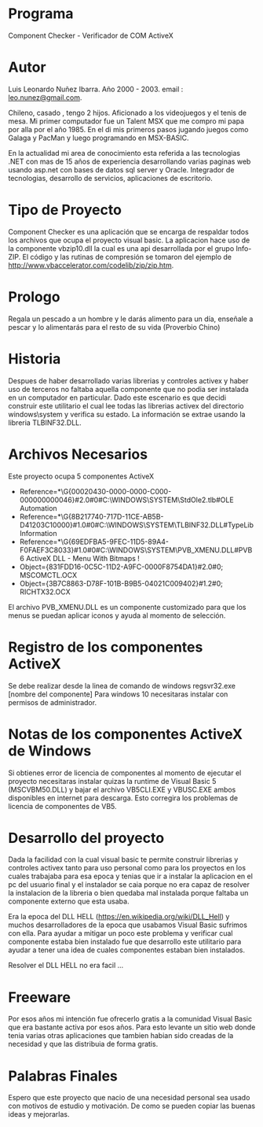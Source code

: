 # Programa
Component Checker - Verificador de COM ActiveX

# Autor
Luis Leonardo Nuñez Ibarra. Año 2000 - 2003. email : leo.nunez@gmail.com. 

Chileno, casado , tengo 2 hijos. Aficionado a los videojuegos y el tenis de mesa. Mi primer computador fue un Talent MSX que me compro mi papa por alla por el año 1985. En el di mis primeros pasos jugando juegos como Galaga y PacMan y luego programando en MSX-BASIC. 

En la actualidad mi area de conocimiento esta referida a las tecnologias .NET con mas de 15 años de experiencia desarrollando varias paginas web usando asp.net con bases de datos sql server y Oracle. Integrador de tecnologias, desarrollo de servicios, aplicaciones de escritorio.

# Tipo de Proyecto
Component Checker es una aplicación que se encarga de respaldar todos los archivos que ocupa el proyecto visual basic. La aplicacion hace uso de la componente vbzip10.dll la cual es una api desarrollada por el grupo Info-ZIP. El código y las rutinas de compresión se tomaron del ejemplo de http://www.vbaccelerator.com/codelib/zip/zip.htm.

# Prologo
Regala un pescado a un hombre y le darás alimento para un día, enseñale a pescar y lo alimentarás para el resto de su vida (Proverbio Chino)

# Historia
Despues de haber desarrollado varias librerias y controles activex y haber uso de terceros no faltaba aquella componente que no podia ser instalada en un computador en particular. Dado este escenario es que decidi construir este utilitario el cual lee todas las librerias activex del directorio windows\system y verifica su estado. La información se extrae usando la libreria TLBINF32.DLL.

# Archivos Necesarios
Este proyecto ocupa 5 componentes ActiveX 

- Reference=*\G{00020430-0000-0000-C000-000000000046}#2.0#0#C:\WINDOWS\SYSTEM\StdOle2.tlb#OLE Automation
- Reference=*\G{8B217740-717D-11CE-AB5B-D41203C10000}#1.0#0#C:\WINDOWS\SYSTEM\TLBINF32.DLL#TypeLib Information
- Reference=*\G{69EDFBA5-9FEC-11D5-89A4-F0FAEF3C8033}#1.0#0#C:\WINDOWS\SYSTEM\PVB_XMENU.DLL#PVB6 ActiveX DLL - Menu With Bitmaps !
- Object={831FDD16-0C5C-11D2-A9FC-0000F8754DA1}#2.0#0; MSCOMCTL.OCX
- Object={3B7C8863-D78F-101B-B9B5-04021C009402}#1.2#0; RICHTX32.OCX

El archivo PVB_XMENU.DLL es un componente customizado para que los menus se puedan aplicar iconos y ayuda al momento de selección.

# Registro de los componentes ActiveX
Se debe realizar desde la linea de comando de windows regsvr32.exe [nombre del componente]
Para windows 10 necesitaras instalar con permisos de administrador. 

# Notas de los componentes ActiveX de Windows
Si obtienes error de licencia de componentes al momento de ejecutar el proyecto necesitaras instalar quizas la runtime de Visual Basic 5 (MSCVBM50.DLL) y bajar el archivo VB5CLI.EXE y VBUSC.EXE ambos disponibles en internet para descarga. Esto corregira los problemas de licencia de componentes de VB5.

# Desarrollo del proyecto
Dada la facilidad con la cual visual basic te permite construir librerias y controles activex tanto para uso personal como para los proyectos en los cuales trabajaba para esa epoca y tenias que ir a instalar la aplicacion en el pc del usuario final y el instalador se caia porque no era capaz de resolver la instalacion de la libreria o bien quedaba mal instalada porque faltaba un componente externo que esta usaba.

Era la epoca del DLL HELL (https://en.wikipedia.org/wiki/DLL_Hell) y muchos desarrolladores de la epoca que usabamos Visual Basic sufrimos con ella. Para ayudar a mitigar un poco este problema y verificar cual componente estaba bien instalado fue que desarrollo este utilitario para ayudar a tener una idea de cuales componentes estaban bien instalados.

Resolver el DLL HELL no era facil ...

# Freeware
Por esos años mi intención fue ofrecerlo gratis a la comunidad Visual Basic que era bastante activa por esos años. Para esto levante un sitio web donde tenia varias otras aplicaciones que tambien habian sido creadas de la necesidad y que las distribuia de forma gratis.

# Palabras Finales
Espero que este proyecto que nacio de una necesidad personal sea usado con motivos de estudio y motivación. De como se pueden copiar las buenas ideas y mejorarlas. 

